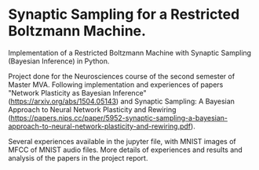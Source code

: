 # Synaptic Sampling for a Restricted Boltzmann Machine.

Implementation of a Restricted Boltzmann Machine with Synaptic Sampling (Bayesian Inference) in Python.

Project done for the Neurosciences course of the second semester of Master MVA.
Following implementation and experiences of papers "Network Plasticity as Bayesian Inference" (https://arxiv.org/abs/1504.05143) and Synaptic Sampling: A Bayesian Approach to Neural Network Plasticity and Rewiring (https://papers.nips.cc/paper/5952-synaptic-sampling-a-bayesian-approach-to-neural-network-plasticity-and-rewiring.pdf).

Several experiences available in the jupyter file, with MNIST images of MFCC of MNIST audio files. 
More details of experiences and results and analysis of the papers in the project report.

